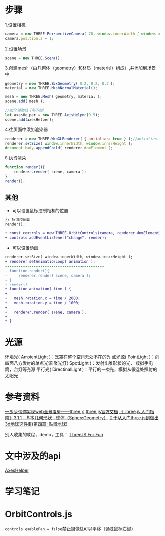 # 步骤
1.设置相机
```js
camera = new THREE.PerspectiveCamera( 70, window.innerWidth / window.innerHeight, 0.01, 10 );
camera.position.z = 1;
```
2.设置场景
```js
scene = new THREE.Scene();
```
3.创建mesh（由几何体（geometry）和材质（material）组成）,并添加到场景中
```js
geometry = new THREE.BoxGeometry( 0.2, 0.2, 0.2 );
material = new THREE.MeshNormalMaterial();

mesh = new THREE.Mesh( geometry, material );
scene.add( mesh );

//加个辅助线（可不加）
let axesHelper = new THREE.AxisHelper(0.5);
scene.add(axesHelper);
```
4.往页面中添加渲染器
```js
renderer = new THREE.WebGLRenderer( { antialias: true } );//antialias:平滑，抗锯齿
renderer.setSize( window.innerWidth, window.innerHeight );
document.body.appendChild( renderer.domElement );
```
5.执行渲染
```js
function render(){
    renderer.render( scene, camera );
}
render();
```

## 其他
- 可以设置鼠标控制相机的位置
```diff
// 轨道控制器
render();

+ const controls = new THREE.OrbitControls(camera, renderer.domElement);
+ controls.addEventListener("change", render);
```

- 可以设置动画
```diff
renderer.setSize( window.innerWidth, window.innerHeight );
+ renderer.setAnimationLoop( animation );
---------------------------------------------
- function render(){
-     renderer.render( scene, camera );
- }
- render();
+ function animation( time ) {
+ 
+ 	mesh.rotation.x = time / 2000;
+ 	mesh.rotation.y = time / 1000;
+ 
+ 	renderer.render( scene, camera );
+ 
+ }
```

# 光源
环境光( AmbientLight )：笼罩在整个空间无处不在的光
点光源( PointLight )：向四面八方发射的单点光源
聚光灯( SpotLight )：发射出锥形状的光， 模拟手电筒，台灯等光源
平行光( DirectinalLight )：平行的一束光，模拟从很远处照射的太阳光

# 参考资料
[一步步带你实现web全景看房——three.js](https://juejin.cn/post/6844903918409875469)
[three.js官方文档](https://threejs.org/docs/)
[《Three.js 入门指南》3.1.1 - 基本几何形状 - 球体（SphereGeometry）](https://www.cnblogs.com/jaycethanks/p/12032947.html)
[关于从入门three.js到做出3d地球这件事(第四篇: 贴图地球)](https://www.it610.com/article/1381281198894030848.htm)

别人收集的教程，demo，工具：
[ThreeJS For Fun](https://github.com/chenjsh36/ThreeJSForFun/)

# 文中涉及的api
[AxesHelper](http://www.yanhuangxueyuan.com/doc/Three.js/AxesHelper.html)

# 学习笔记
# OrbitControls.js
`controls.enablePan = false`禁止摄像机可以平移（通过鼠标右键）
